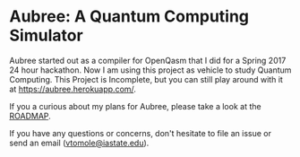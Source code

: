 # Aubree: A Quantum Computing Simulator
Aubree started out as a compiler for OpenQasm that I did for a Spring 2017 24 hour hackathon. Now I am using this project as vehicle to study Quantum Computing. This Project is Incomplete, but you can still play around with it at https://aubree.herokuapp.com/.

[ROADMAP]:https://github.com/vtomole/aubree/blob/master/ROADMAP.md
If you a curious about my plans for Aubree, please take a look at the [ROADMAP].

If you have any questions or concerns, don't hesitate to file an issue or send an email (vtomole@iastate.edu).
